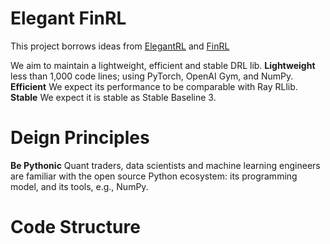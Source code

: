 # Elegant FinRL

  This project borrows ideas from [ElegantRL](https://github.com/Yonv1943/ElegantRL) and [FinRL](https://github.com/AI4Finance-LLC/FinRL-Library)
  
  We aim to maintain a lightweight, efficient and stable DRL lib.
  **Lightweight** less than 1,000 code lines; using PyTorch, OpenAI Gym, and NumPy.
  **Efficient** We expect its performance to be comparable with Ray RLlib.
  **Stable** We expect it is stable as Stable Baseline 3.
  
  
  
# Deign Principles

  **Be Pythonic** Quant traders, data scientists and machine learning engineers are familiar with the open source Python ecosystem: its programming model, and its tools, e.g., NumPy.
  
  
  
# Code Structure

